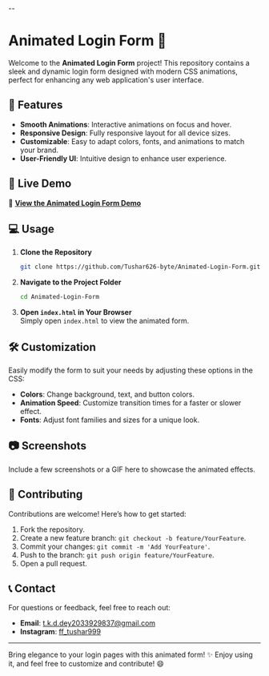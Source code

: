 --

# Animated Login Form 💫

Welcome to the **Animated Login Form** project! This repository contains a sleek and dynamic login form designed with modern CSS animations, perfect for enhancing any web application's user interface.

## 🌟 Features

- **Smooth Animations**: Interactive animations on focus and hover.
- **Responsive Design**: Fully responsive layout for all device sizes.
- **Customizable**: Easy to adapt colors, fonts, and animations to match your brand.
- **User-Friendly UI**: Intuitive design to enhance user experience.

## 📌 Live Demo

🔗 **[View the Animated Login Form Demo](https://your-live-demo-link.com)**

## 💻 Usage

1. **Clone the Repository**
   ```bash
   git clone https://github.com/Tushar626-byte/Animated-Login-Form.git
   ```
2. **Navigate to the Project Folder**
   ```bash
   cd Animated-Login-Form
   ```
3. **Open `index.html` in Your Browser**  
   Simply open `index.html` to view the animated form.

## 🛠️ Customization

Easily modify the form to suit your needs by adjusting these options in the CSS:
- **Colors**: Change background, text, and button colors.
- **Animation Speed**: Customize transition times for a faster or slower effect.
- **Fonts**: Adjust font families and sizes for a unique look.

## 📷 Screenshots

Include a few screenshots or a GIF here to showcase the animated effects.

## 🤝 Contributing

Contributions are welcome! Here’s how to get started:
1. Fork the repository.
2. Create a new feature branch: `git checkout -b feature/YourFeature`.
3. Commit your changes: `git commit -m 'Add YourFeature'`.
4. Push to the branch: `git push origin feature/YourFeature`.
5. Open a pull request.

## 📞 Contact

For questions or feedback, feel free to reach out:

- **Email**: [t.k.d.dey2033929837@gmail.com](mailto:t.k.d.dey2033929837@gmail.com)
- **Instagram**: [ff_tushar999](https://instagram.com/ff_tushar999)

---

Bring elegance to your login pages with this animated form! ✨ Enjoy using it, and feel free to customize and contribute! 😄
